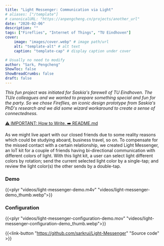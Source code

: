 ```yaml
---
title: "Light Messenger: Communication via Light"
# aliases: ["/template"]
# canonicalURL: "https://anpengcheng.cn/projects/another_url"
date: "2020-02-06"
description: ""
tags: ["Fireflies", "Internet of Things", "TU Eindhoven"]
cover:
    image: "images/cover.webp" # image path/url
    alt: "template-alt" # alt text
    caption: "template-cap" # display caption under cover

# Usually no need to modify
author: "Sark, Pengcheng"
ShowToc: false
ShowBreadCrumbs: false
draft: false
---
```

_This fun project was initiated for Saskia's farewell of TU Eindhoven. The TU/e colleagues and we wanted to prepare something special and fun for the party. So we chose Fireflies, an iconic design prototype from Saskia's PhD's research and we did some wizard workaround to create a sense of connectedness._

[⚠️ IMPORTANT: How to Write. ➡️ README.md](/news/Template/)

As we might live apart with our closed friends due to some reality reasons which could be studying aboard, business travel, so on. To compensate for the missed contact with a certain relationship, we created Light Messenger, an IoT kit for a couple of friends having bi-directional communication with different colors of light. With this light kit, a user can select light different colors by rotation; send the current selected light color by a single-tap; and review the light color(s) the other sends by a double-tap.  

### Demo
{{<plyr "videos/light-messenger-demo.m4v" "videos/light-messenger-demo_thumb.webp">}}

### Configuration
{{<plyr "videos/light-messenger-configuration-demo.mov" "videos/light-messenger-configuration-demo_thumb.webp">}}

{{<link-button "https://github.com/sarkrui/Light-Messenger" "Source code" >}} 

